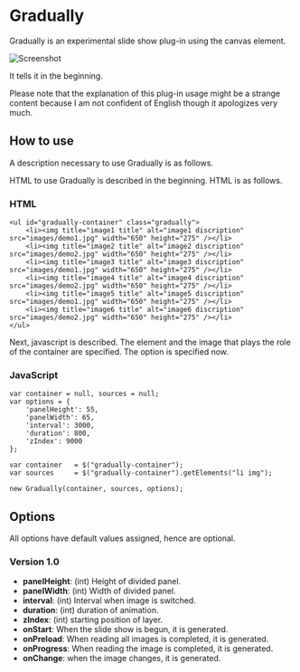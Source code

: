 Gradually
===========

Gradually is an experimental slide show plug-in using the canvas element.

![Screenshot](http://holyshared.github.com/Gradually/snapshot.png)

It tells it in the beginning.

Please note that the explanation of this plug-in usage might be a strange content because I am not confident of English though it apologizes very much.

How to use
----------

A description necessary to use Gradually is as follows.

HTML to use Gradually is described in the beginning. 
HTML is as follows. 

### HTML
	<ul id="gradually-container" class="gradually">
		<li><img title="image1 title" alt="image1 discription" src="images/demo1.jpg" width="650" height="275" /></li>
		<li><img title="image2 title" alt="image2 discription" src="images/demo2.jpg" width="650" height="275" /></li>
		<li><img title="image3 title" alt="image3 discription" src="images/demo1.jpg" width="650" height="275" /></li>
		<li><img title="image4 title" alt="image4 discription" src="images/demo2.jpg" width="650" height="275" /></li>
		<li><img title="image5 title" alt="image5 discription" src="images/demo1.jpg" width="650" height="275" /></li>
		<li><img title="image6 title" alt="image6 discription" src="images/demo2.jpg" width="650" height="275" /></li>
	</ul>

Next, javascript is described. 
The element and the image that plays the role of the container are specified. 
The option is specified now.

### JavaScript
	var container = null, sources = null;
	var options = {
		'panelHeight': 55,
		'panelWidth': 65,
		'interval': 3000,
		'duration': 800,
		'zIndex': 9000
	};

	var container	= $("gradually-container");
	var sources		= $("gradually-container").getElements("li img");

	new Gradually(container, sources, options);


Options
-------

All options have default values assigned, hence are optional.

### Version 1.0

* **panelHeight**: (int) Height of divided panel.
* **panelWidth**: (int) Width of divided panel.
* **interval**: (int) Interval when image is switched.
* **duration**: (int) duration of animation.
* **zIndex**: (int) starting position of layer.
* **onStart**: When the slide show is begun, it is generated.
* **onPreload**: When reading all images is completed, it is generated.
* **onProgress**: When reading the image is completed, it is generated.
* **onChange**: when the image changes, it is generated.
